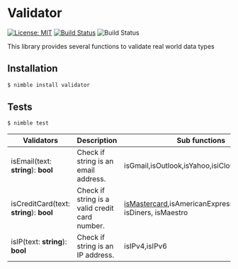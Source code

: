 # Validator

[![License: MIT](https://img.shields.io/badge/license-MIT-blue)](./LICENSE)
[![Build Status](https://travis-ci.org/Adeohluwa/validator.svg?branch=master)](https://travis-ci.org/Adeohluwa/validator)
![Build Status](https://img.shields.io/github/last-commit/adeohluwa/validator?style=flat-square)

This library provides several functions to validate real world data types

## Installation
```bash
$ nimble install validator
```

## Tests
```bash
$ nimble test
```


Validators            |     Description         |     Sub functions
----------------------|-------------------------|------------------------------------------------------------
isEmail(text: **string**): **bool**              | Check if string is an email address. |   isGmail,isOutlook,isYahoo,isiCloud,isQq
isCreditCard(text: **string**): **bool** | Check if string is a valid credit card number.| [isMastercard](https://github.com/Adeohluwa/validator/blob/e9111bd100deed419936a85abb448c16530ff1bb/src/validator/isCreditCard.nim#L12),isAmericanExpress,isVisa,isJCB, isDiners, isMaestro
isIP(text: **string**): **bool** | Check if string is an IP address.| isIPv4,isIPv6
